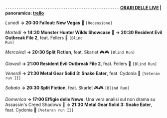 <code>---------------------------------------------------</code>
<b><u>ORARI DELLE LIVE</u> | panoramica: <a href="https://trello.com/b/iKwdSGf3/sabaku">trello</a></b>

<i>Lunedì</i>
<b>→ 20:30 Fallout: New Vegas</b> 🥫 <code>[Recensione]</code>

<i>Martedì</i>
<b>→ 14:30 Monster Hunter Wilds Showcase</b> 🐗
<b>→ 20:30 Resident Evil Outbreak File 2</b>, feat. Fellers 🧟 <code>[Blind Run]</code>

<i>Mercoledì</i>
<b>→ 20:30 Split Fiction</b>, feat. Skarlet 🎮🎮 <code>[Blind Run]</code>

<i>Giovedì</i>
<b>→ 21:00 Resident Evil Outbreak File 2</b>, feat. Fellers 🧟 <code>[Blind Run]</code>

<i>Venerdì</i>
<b>→ 21:30 Metal Gear Solid 3: Snake Eater</b>, feat. Cydonia 🐍 <code>[Veteran run II]</code>

<i>Sabato</i>
<b>→ 20:30 Split Fiction</b>, feat. Skarlet 🎮🎮 <code>[Blind Run]</code>

<i>Domenica</i>
<b>→ 17:00 Effigie delle News:</b> Una vera analisi sul non drama su Assassin's Creed Shadows 📰
<b>→ 21:30 Metal Gear Solid 3: Snake Eater</b>, feat. Cydonia 🐍 <code>[Veteran run II]</code>
